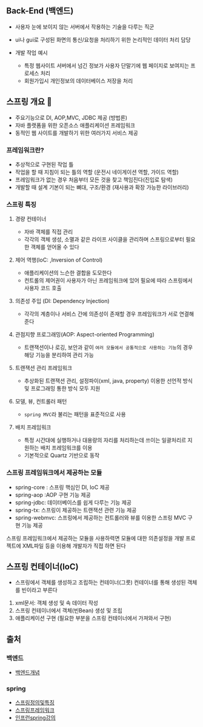 
## Back-End (백엔드)

- 사용자 눈에 보이지 않는 서버에서 작용하는 기술을 다루는 직군
- ui나 gui로 구성된 화면의 통신/요청을 처리하기 위한 논리적인 데이터 처리 담당

- 개발 작업 예시
    - 특정 웹사이트 서버에서 넘긴 정보가 사용자 단말기에 웹 페이지로 보여지는 프로세스 처리
    - 회원가입시 개인정보의 데이터베이스 저장을 처리


## 스프링 개요 👀

- 주요기능으로 DI, AOP,MVC, JDBC 제공 (방법론)
- 자바 플랫폼을 위한 오픈소스 애플리케이션 프레임워크
- 동적인 웹 사이트를 개발하기 위한 여러가지 서비스 제공 

### 프레임워크란? 

- 추상적으로 구현된 작업 틀 
- 작업을 할 때 지침이 되는 틀의 역할 (운전시 네이게이션 역할, 가이드 역할)
- 프레임워크가 없는 경우 처음부터 모든 것을 찾고 책임진다(진입로 탐색)
- 개발할 때 설계 기본이 되는 뼈대, 구조/환경 (재사용과 확장 가능한 라이브러리)

### 스프링 특징

1. 경량 컨테이너
    - 자바 객체를 직접 관리
    - 각각의 객체 생성, 소멸과 같은 라이프 사이클을 관리하며 스프링으로부터 필요한 객체를 얻어올 수 있다
 
2. 제어 역행(IoC: ,Inversion of Control)
     - 애플리케이션의 느슨한 결합을 도모한다
     - 컨트롤의 제어권이 사용자가 아닌 프레임워크에 있어 필요에 따라 스프링에서 사용자 코드 호출 
 
3. 의존성 주입 (DI: Dependency Injection)
    - 각각의 계층이나 서비스 간에 의존성이 존재할 경우 프레임워크가 서로 연결해준다 

4. 관점지향 프로그래밍(AOP: Aspect-oriented Programming)
    - 트랜잭션이나 로깅, 보안과 같이 `여러 모듈에서 공통적으로 사용하는 기능`의 경우 해당 기능을 분리하여 관리 가능 
  
5. 트랜잭션 관리 프레임워크
    - 추상화된 트랜잭션 관리, 설정파이(xml, java, property) 이용한 선언적 방식 및 프로그래밍 통한 방식 모두 지원

6. 모델, 뷰, 컨트롤러 패턴
    - `spring MVC`라 불리는 패턴을 표준적으로 사용

7. 배치 프레임워크
    - 특정 시간대에 실행하거나 대용량의 자리를 처리하는데 쓰이는 일괄처리르 지원하는 배치 프레임워크를 이용
    - 기본적으로 Quartz 기반으로 동작 


### 스프링 프레임워크에서 제공하는 모듈 

- spring-core : 스프링 핵심인 DI, IoC 제공
- spring-aop :AOP 구현 기능 제공
- spring-jdbc: 데이터베이스를 쉽게 다루는 기능 제공
- spring-tx: 스프링이 제공하는 트랜잭션 관련 기능 제공
- spring-webmvc: 스프링에서 제공하는 컨트롤러와 뷰를 이용한 스프링 MVC 구현 기능 제공 

스프링 프레임워크에서 제공하는 모듈을 사용하력면 모듈에 대한 의존설정을 개발 프로젝트에 XML파일 등을 이용해 개발자가 직접 하면 된다

## 스프링 컨테이너(IoC)

- 스프링에서 객체를 생성하고 조립하는 컨테이너(그릇) 컨테이너를 통해 생성된 객체를 빈이라고 부른다

1. xml문서: 객체 생성 및 속 데이터 작성
2. 스프링 컨테이너에서 객체(빈Bean) 생성 및 조립
3. 애플리케이션 구현 (필요한 부분을 스프링 컨테이너에서 가져와서 구현)

## 출처

### 백엔드
- [백엔드개념](https://bmind305.tistory.com/46)

### spring
- [스프링정의및특징](https://goddaehee.tistory.com/156)
- [스프링프레임워크](https://velog.io/@emawlrdl/Spring-%EA%B0%9C%EB%85%90-%EC%A0%95%EB%A6%AC-60k5hr47w2)
- [인프런spring강의](https://www.inflearn.com/course/%EC%8A%A4%ED%94%84%EB%A7%81-%ED%94%84%EB%A0%88%EC%9E%84%EC%9B%8C%ED%81%AC_renew/)


